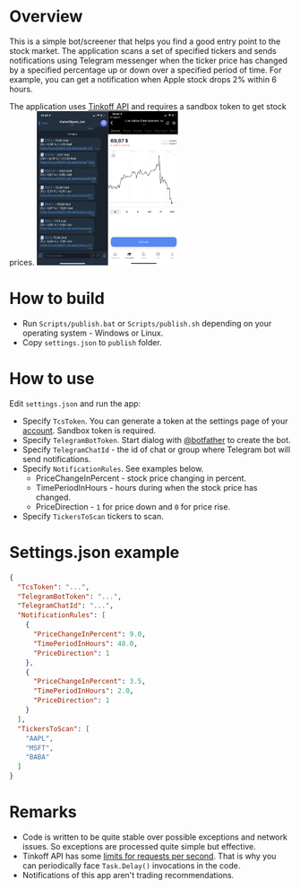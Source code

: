 # Overview
This is a simple bot/screener that helps you find a good entry point to the stock market. The application scans a set of specified  tickers and sends notifications using Telegram messenger when the ticker price has changed by a specified percentage up or down over a specified period of time. For example, you can get a notification when Apple stock drops 2% within 6 hours.

The application uses [Tinkoff API](https://tinkoffcreditsystems.github.io/invest-openapi/) and requires a sandbox token to get stock prices.
<img src="https://github.com/treshnikov/TcsStockScreener/blob/main/img/screen.png" width="50%" height="50%">
# How to build
- Run `Scripts/publish.bat` or `Scripts/publish.sh` depending on your operating system - Windows or Linux.
- Copy `settings.json` to `publish` folder. 

# How to use
Edit `settings.json` and run the app:
- Specify `TcsToken`. You can generate a token at the settings page of your [account](www.tinkoff.ru/invest/settings). Sandbox token is required.
- Specify `TelegramBotToken`. Start dialog with [@botfather](https://t.me/botfather) to create the bot.
- Specify `TelegramChatId` - the id of chat or group where Telegram bot will send notifications.
- Specify `NotificationRules`. See examples below.
    - PriceChangeInPercent - stock price changing in percent.
    - TimePeriodInHours - hours during when the stock price has changed.
    - PriceDirection - `1` for price down and `0` for price rise. 
- Specify `TickersToScan` tickers to scan.

# Settings.json example
```json
{
  "TcsToken": "...",
  "TelegramBotToken": "...",
  "TelegramChatId": "...",
  "NotificationRules": [
    {
      "PriceChangeInPercent": 9.0,
      "TimePeriodInHours": 48.0,
      "PriceDirection": 1
    },
    {
      "PriceChangeInPercent": 3.5,
      "TimePeriodInHours": 2.0,
      "PriceDirection": 1
    }
  ],
  "TickersToScan": [
    "AAPL",
    "MSFT",
    "BABA"
  ]
}
```
# Remarks 
- Code is written to be quite stable over possible exceptions and network issues. So exceptions are processed quite simple but effective.
- Tinkoff API has some [limits for requests per second](https://tinkoffcreditsystems.github.io/invest-openapi/rest/). That is why you can periodically face `Task.Delay()` invocations in the code.
- Notifications of this app aren't trading recommendations.
